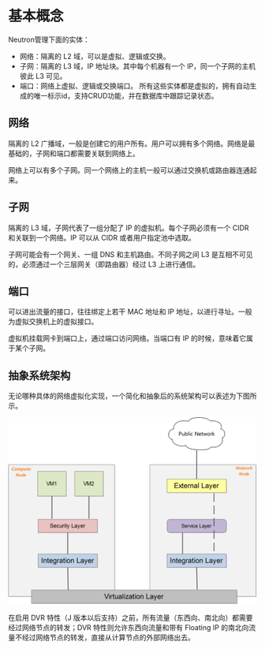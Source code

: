 # 基本概念
Neutron管理下面的实体：
* 网络：隔离的 L2 域，可以是虚拟、逻辑或交换。
* 子网：隔离的 L3 域，IP 地址块。其中每个机器有一个 IP，同一个子网的主机彼此 L3 可见。
* 端口：网络上虚拟、逻辑或交换端口。
所有这些实体都是虚拟的，拥有自动生成的唯一标示id，支持CRUD功能，并在数据库中跟踪记录状态。

## 网络
隔离的 L2 广播域，一般是创建它的用户所有。用户可以拥有多个网络。网络是最基础的，子网和端口都需要关联到网络上。

网络上可以有多个子网。同一个网络上的主机一般可以通过交换机或路由器连通起来。

## 子网
隔离的 L3 域，子网代表了一组分配了 IP 的虚拟机。每个子网必须有一个 CIDR 和关联到一个网络。IP 可以从 CIDR 或者用户指定池中选取。

子网可能会有一个网关、一组 DNS 和主机路由。不同子网之间 L3 是互相不可见的，必须通过一个三层网关（即路由器）经过 L3 上进行通信。

## 端口
可以进出流量的接口，往往绑定上若干 MAC 地址和 IP 地址，以进行寻址。一般为虚拟交换机上的虚拟接口。

虚拟机挂载网卡到端口上，通过端口访问网络。当端口有 IP 的时候，意味着它属于某个子网。

## 抽象系统架构
无论哪种具体的网络虚拟化实现，一个简化和抽象后的系统架构可以表述为下图所示。

![抽象系统架构](../images/abstract_arch.png)

在启用 DVR 特性（J 版本以后支持）之前，所有流量（东西向、南北向）都需要经过网络节点的转发；DVR 特性则允许东西向流量和带有 Floating IP 的南北向流量不经过网络节点的转发，直接从计算节点的外部网络出去。
